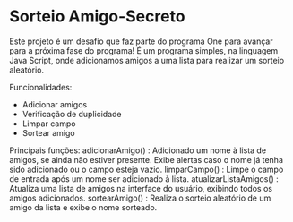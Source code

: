 # Sorteio Amigo-Secreto

Este projeto é um desafio que faz parte do programa One para avançar para a próxima fase do programa! 
É um programa simples, na linguagem Java Script, onde adicionamos amigos a uma lista para realizar um sorteio aleatório.

Funcionalidades: 
* Adicionar amigos
* Verificação de duplicidade
* Limpar campo 
* Sortear amigo

Principais funções:
adicionarAmigo() :
Adicionado um nome à lista de amigos, se ainda não estiver presente.
Exibe alertas caso o nome já tenha sido adicionado ou o campo esteja vazio.
limparCampo() :
Limpe o campo de entrada após um nome ser adicionado à lista.
atualizarListaAmigos() :
Atualiza uma lista de amigos na interface do usuário, exibindo todos os amigos adicionados.
sortearAmigo() :
Realiza o sorteio aleatório de um amigo da lista e exibe o nome sorteado.
